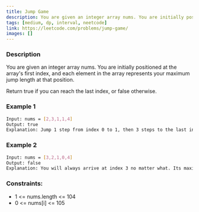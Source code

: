 ```yaml
---
title: Jump Game
description: You are given an integer array nums. You are initially positioned at the array's first index, and each element in the array represents your maximum jump length at that position.
tags: [medium, dp, interval, neetcode]
link: https://leetcode.com/problems/jump-game/
images: []
---
```


### Description

You are given an integer array nums. You are initially positioned at the array's first index, and each element in the array represents your maximum jump length at that position.

Return true if you can reach the last index, or false otherwise.

### Example 1

```bash
Input: nums = [2,3,1,1,4]
Output: true
Explanation: Jump 1 step from index 0 to 1, then 3 steps to the last index.
```

### Example 2

```bash
Input: nums = [3,2,1,0,4]
Output: false
Explanation: You will always arrive at index 3 no matter what. Its maximum jump length is 0, which makes it impossible to reach the last index.
```

### Constraints:

- 1 <= nums.length <= 104
- 0 <= nums[i] <= 105
